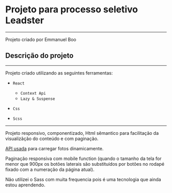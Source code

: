 # Projeto para processo seletivo Leadster
---
Projeto criado por Emmanuel Boo

## Descrição do projeto
---

Projeto criado utilizando as seguintes ferramentas:
  * `React`
    * `Context Api`
    * `Lazy & Suspense`

  * `Css`
  * `Scss`
---

Projeto responsivo, componentizado, Html sêmantico para facilitação da visualizãção do conteúdo e com paginação.

[API usada](https://www.pexels.com/api/documentation/#photos) para carregar fotos dinamicamente. 

Paginação responsiva com mobile function (quando o tamanho da tela for menor que 900px os botões laterais são substituídos por botões no rodapé fixado com a numeração da página atual).

Não utilizei o Sass com muita frequencia pois é uma tecnologia que ainda estou aprendendo. 
      
